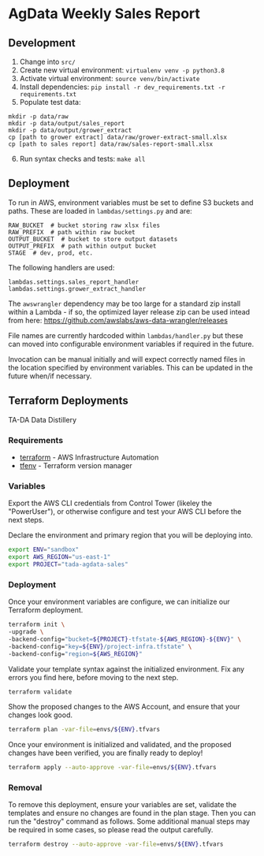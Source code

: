 # AgData Weekly Sales Report

## Development

1. Change into `src/`
2. Create new virtual environment: `virtualenv venv -p python3.8`
3. Activate virtual environment: `source venv/bin/activate`
4. Install dependencies: `pip install -r dev_requirements.txt -r requirements.txt`
5. Populate test data:
```
mkdir -p data/raw
mkdir -p data/output/sales_report
mkdir -p data/output/grower_extract
cp [path to grower extract] data/raw/grower-extract-small.xlsx
cp [path to sales report] data/raw/sales-report-small.xlsx
```
6. Run syntax checks and tests: `make all`

## Deployment

To run in AWS, environment variables must be set to define S3 buckets and paths. These are loaded in `lambdas/settings.py` and are:

```
RAW_BUCKET  # bucket storing raw xlsx files
RAW_PREFIX  # path within raw bucket
OUTPUT_BUCKET  # bucket to store output datasets
OUTPUT_PREFIX  # path within output bucket
STAGE  # dev, prod, etc.
```

The following handlers are used:

```
lambdas.settings.sales_report_handler
lambdas.settings.grower_extract_handler
```

The `awswrangler` dependency may be too large for a standard zip install within a Lambda - if so, the optimized layer release zip can be used intead from here: https://github.com/awslabs/aws-data-wrangler/releases

File names are currently hardcoded within `lambdas/handler.py` but these can moved into configurable environment variables if required in the future.

Invocation can be manual initially and will expect correctly named files in the location specified by environment variables. This can be updated in the future when/if necessary.


## Terraform Deployments
TA-DA Data Distillery

### Requirements
* [terraform](https://www.terraform.io/downloads) - AWS Infrastructure Automation
* [tfenv](https://github.com/tfutils/tfenv) - Terraform version manager

### Variables

Export the AWS CLI credentials from Control Tower (likeley the "PowerUser"), or otherwise configure and test your AWS CLI before the next steps.

Declare the environment and primary region that you will be deploying into.

```bash
export ENV="sandbox"
export AWS_REGION="us-east-1"
export PROJECT="tada-agdata-sales"
```

### Deployment

Once your environment variables are configure, we can initialize our Terraform deployment.

```bash
terraform init \
-upgrade \
-backend-config="bucket=${PROJECT}-tfstate-${AWS_REGION}-${ENV}" \
-backend-config="key=${ENV}/project-infra.tfstate" \
-backend-config="region=${AWS_REGION}"
```

Validate your template syntax against the initialized environment. Fix any errors you find here, before moving to the next step.

```bash
terraform validate
```

Show the proposed changes to the AWS Account, and ensure that your changes look good.

```bash
terraform plan -var-file=envs/${ENV}.tfvars
```

Once your environment is initialized and validated, and the proposed changes have been verified, you are finally ready to deploy!

```bash
terraform apply --auto-approve -var-file=envs/${ENV}.tfvars
```

### Removal

To remove this deployment, ensure your variables are set, validate the templates and ensure no changes are found in the plan stage. Then you can run the "destroy" command as follows. Some additional manual steps may be required in some cases, so please read the output carefully.

```bash
terraform destroy --auto-approve -var-file=envs/${ENV}.tfvars
```